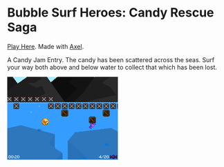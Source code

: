 Bubble Surf Heroes: Candy Rescue Saga
=====================================

[Play Here](http://arkeus.itch.io/bubble-surf-heroes). Made with [Axel](http://axel.io).

A Candy Jam Entry. The candy has been scattered across the seas. Surf your way both above and below water to collect that which has been lost.

![Screenshot](/www/screenshot.png)